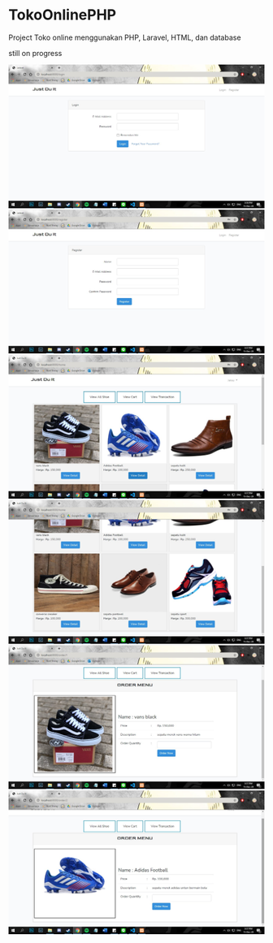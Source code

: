 # TokoOnlinePHP
Project Toko online menggunakan PHP, Laravel, HTML, dan database

still on progress


![](printscreen/1.jpg) ![](printscreen/2.jpg) ![](printscreen/3.jpg) ![](printscreen/4.jpg) ![](printscreen/5.jpg) ![](printscreen/6.jpg)
